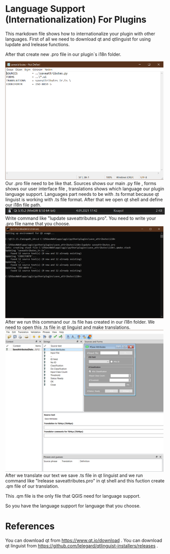 <h1> Language Support (Internationalization) For Plugins </h1>
This markdown file shows how to internationalize your plugin with other languages. 
First of all we need to download qt and qtlinguist for using lupdate and lrelease functions. 

After that create new .pro file in our plugin`s i18n folder. 

<img src = "https://github.com/Afacaann/GIS-Programming/blob/main/1.PNG" width ="500" />
Our .pro file need to be like that. Sources shows our main .py file , forms shows our user interface file , translations shows which language our plugin language support. 
Languages part needs to be with .ts format because qt linguist is working with .ts file format. 
After that we open qt shell and define our i18n file path.
<img src = "https://github.com/Afacaann/GIS-Programming/blob/main/2.PNG" />
Write command like "lupdate saveattributes.pro".  You need to write your .pro file name that you choose.
<img src = "https://github.com/Afacaann/GIS-Programming/blob/main/3.PNG" width ="500" />
After we run this command our .ts file has created in our i18n folder. 
We need to open this .ts file in qt linguist and make translations. 
<img src = "https://github.com/Afacaann/GIS-Programming/blob/main/4.PNG" width ="500" />
After we translate our text we save .ts file in qt linguist and we run command like "lrelease saveattributes.pro" in qt shell and this fuction create .qm file of our translation. 

This .qm file is the only file that QGIS need for language support. 

So you have the language support for language that you choose.

<h1> References </h1>

You can download qt from https://www.qt.io/download .
You can download qt linguist from https://github.com/lelegard/qtlinguist-installers/releases .
